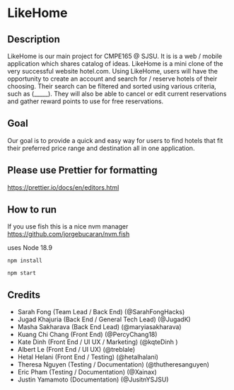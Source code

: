 # LikeHome

## Description
LikeHome is our main project for CMPE165 @ SJSU. It is is a web / mobile application which shares catalog of ideas.  LikeHome is a 
mini clone of the very successful website hotel.com. Using LikeHome, users will have the opportunity to create an account and search for / reserve hotels
of their choosing. Their search can be filtered and sorted using various criteria, such as (_____). They will also be able to cancel or edit current reservations and
gather reward points to use for free reservations. 

## Goal
Our goal is to provide a quick and easy way for users to find hotels that fit their preferred price range and destination all in one application. 

## Please use Prettier for formatting
https://prettier.io/docs/en/editors.html

## How to run

If you use fish this is a nice nvm manager https://github.com/jorgebucaran/nvm.fish

uses Node 18.9

``` npm install ```

``` npm start ```

## Credits 
- Sarah Fong (Team Lead / Back End) (@SarahFongHacks)
- Jugad Khajuria (Back End / General Tech Lead) (@JugadK)
- Masha Sakharava (Back End Lead) (@maryiasakharava)
- Kuang Chi Chang (Front End) (@PercyChang18)
- Kate Dinh (Front End / UI UX / Marketing) (@kqteDinh ) 
- Albert Le (Front End / UI UX) (@treblale)
- Hetal Helani (Front End / Testing) (@hetalhalani)
- Theresa Nguyen (Testing / Documentation) (@thutheresanguyen)
- Eric Pham (Testing / Documentation) (@Xainax)
- Justin Yamamoto (Documentation) (@JusitnYSJSU) 
